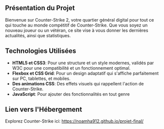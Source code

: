 ## Présentation du Projet
Bienvenue sur Counter-Strike 2, votre quartier général digital pour tout ce qui touche au monde compétitif de Counter-Strike. Que vous soyez un nouveau joueur ou un vétéran, ce site vise à vous donner les dernières actualités, ainsi que statistiques.

## Technologies Utilisées
 - **HTML5 et CSS3**: Pour une structure et un style modernes, validés par W3C pour une compatibilité et un fonctionnement optimal.
 - **Flexbox et CSS Grid**: Pour un design adaptatif qui s'affiche parfaitement sur PC, tablettes, et mobiles.
 - **Des animations CSS**: Des effets visuels qui rappellent l'action de Counter-Strike.
 - **JavaScript**: Pour ajouter des fonctionnalités en tout genre

## Lien vers l'Hébergement
Explorez Counter-Strike ici: https://noamha912.github.io/projet-final/
